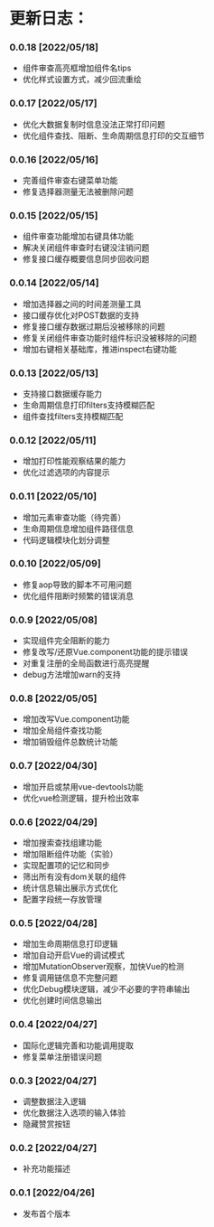 # 更新日志：
### 0.0.18 [2022/05/18]
* 组件审查高亮框增加组件名tips
* 优化样式设置方式，减少回流重绘

### 0.0.17 [2022/05/17]
* 优化大数据复制时信息没法正常打印问题
* 优化组件查找、阻断、生命周期信息打印的交互细节

### 0.0.16 [2022/05/16]
* 完善组件审查右键菜单功能
* 修复选择器测量无法被删除问题

### 0.0.15 [2022/05/15]
* 组件审查功能增加右键具体功能
* 解决关闭组件审查时右键没注销问题
* 修复接口缓存概要信息同步回收问题

### 0.0.14 [2022/05/14]
* 增加选择器之间的时间差测量工具
* 接口缓存优化对POST数据的支持 
* 修复接口缓存数据过期后没被移除的问题
* 修复关闭组件审查功能时组件标识没被移除的问题
* 增加右键相关基础库，推进inspect右键功能

### 0.0.13 [2022/05/13]
* 支持接口数据缓存能力
* 生命周期信息打印filters支持模糊匹配
* 组件查找filters支持模糊匹配

### 0.0.12 [2022/05/11]
* 增加打印性能观察结果的能力
* 优化过滤选项的内容提示

### 0.0.11 [2022/05/10]
* 增加元素审查功能（待完善）
* 生命周期信息增加组件路径信息
* 代码逻辑模块化划分调整

### 0.0.10 [2022/05/09]
* 修复aop导致的脚本不可用问题
* 优化组件阻断时频繁的错误消息

### 0.0.9 [2022/05/08]
* 实现组件完全阻断的能力
* 修复改写/还原Vue.component功能的提示错误
* 对重复注册的全局函数进行高亮提醒
* debug方法增加warn的支持

### 0.0.8 [2022/05/05]
* 增加改写Vue.component功能
* 增加全局组件查找功能
* 增加销毁组件总数统计功能

### 0.0.7 [2022/04/30]
* 增加开启或禁用vue-devtools功能
* 优化vue检测逻辑，提升检出效率

### 0.0.6 [2022/04/29]
* 增加搜索查找组建功能
* 增加阻断组件功能（实验）
* 实现配置项的记忆和同步
* 筛出所有没有dom关联的组件
* 统计信息输出展示方式优化
* 配置字段统一存放管理

### 0.0.5 [2022/04/28]
* 增加生命周期信息打印逻辑
* 增加自动开启Vue的调试模式
* 增加MutationObserver观察，加快Vue的检测
* 修复调用链信息不完整问题
* 优化Debug模块逻辑，减少不必要的字符串输出
* 优化创建时间信息输出

### 0.0.4 [2022/04/27]
* 国际化逻辑完善和功能调用提取
* 修复菜单注册错误问题

### 0.0.3 [2022/04/27]
* 调整数据注入逻辑
* 优化数据注入选项的输入体验
* 隐藏赞赏按钮

### 0.0.2 [2022/04/27]
* 补充功能描述

### 0.0.1 [2022/04/26]
* 发布首个版本